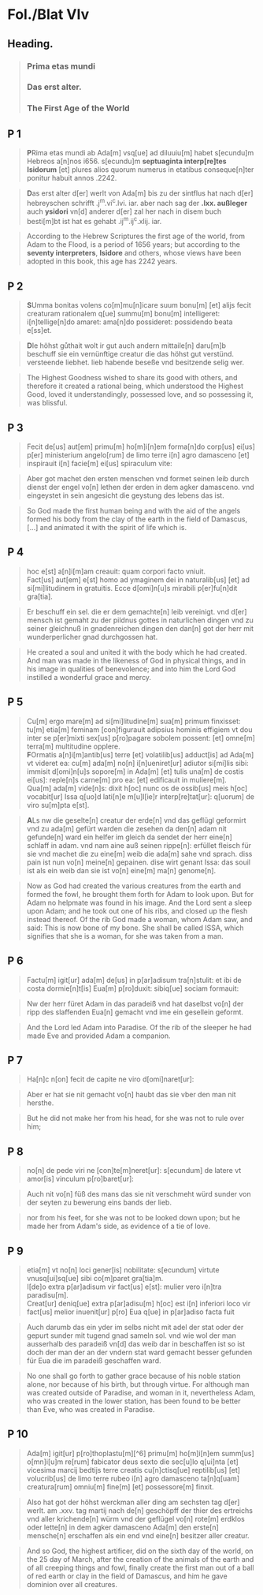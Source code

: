 # Fol./Blat VIv

## Heading.

>### Prima etas mundi
>### Das erst alter.
>### The First Age of the World

## P 1

>**P**Rima etas mundi ab Ada[m] vsq[ue] ad diluuiu[m] habet s[ecundu]m Hebreos a[n]nos i656. s[ecundu]m **septuaginta interp[re]tes** **Isidorum** [et] plures alios quorum numerus in etatibus conseque[n]ter ponitur habuit annos .2242.

>**D**as erst alter d[er] werlt von Ada[m] bis zu der sintflus hat nach d[er] hebreyschen schrifft .j<sup>m</sup>.vi<sup>c</sup>.lvi. iar. aber nach sag der **.lxx. außleger** auch **ysidori** vn[d] anderer d[er] zal her nach in disem buch besti[m]bt ist hat es gehabt .ij<sup>m</sup>.ij<sup>c</sup>.xlij. iar.

>According to the Hebrew Scriptures the first age of the world, from Adam to the Flood, is a period of 1656 years; but according to the **seventy interpreters**, **Isidore** and others, whose views have been adopted in this book, this age has 2242 years. 

## P 2

>**S**Umma bonitas volens co[m]mu[n]icare suum bonu[m] [et] alijs fecit creaturam rationalem q[ue] summu[m] bonu[m]
intelligeret: i[n]tellige[n]do amaret: ama[n]do possideret: possidendo beata e[ss]et.


>**D**Ie höhst gůthait wolt ir gut auch andern mittaile[n] daru[m]b beschuff sie ein vernünftige creatur die das höhst gut verstünd. versteende liebhet. lieb habende beseße vnd besitzende selig wer. 

>The Highest Goodness wished to share its good with others, and therefore it created a rational being, which understood the Highest Good, loved it understandingly, possessed love, and so possessing it, was blissful. 

## P 3

>Fecit de[us] aut[em] primu[m] ho[m]i[n]em forma[n]do corp[us] ei[us] p[er] ministerium angelo[rum] de limo terre i[n] agro damasceno [et] inspirauit i[n] facie[m] ei[us] spiraculum vite: 

>Aber got machet den ersten menschen vnd formet seinen leib durch dienst der engel vo[n] lethen der erden in dem agker damasceno. vnd eingeystet in sein angesicht die geystung des lebens das ist. 

>So God made the first human being and with the aid of the angels formed his body from the clay of the earth in the field of Damascus, [...] and animated it with the spirit of life which is. 


## P 4

>hoc e[st] a[n]i[m]am creauit: quam corpori facto vniuit.  
Fact[us] aut[em] e[st] homo ad ymaginem dei in naturalib[us] [et] ad si[mi]litudinem in gratuitis.
Ecce d[omi]n[u]s mirabili p[er]fu[n]dit gra[tia].

>Er beschuff ein sel. die er dem gemachte[n] leib vereinigt. vnd d[er] mensch ist gemaht zu der pildnus gottes in naturlichen dingen vnd zu seiner gleichnuß in gnadenreichen dingen den dan[n] got der herr mit wunderperlicher gnad durchgossen hat.

>He created a soul and united it with the body which he had created. And man was made in the likeness of God in physical things, and in his image in qualities of benevolence; and into him the Lord God instilled a wonderful grace and mercy. 


## P 5

>Cu[m] ergo mare[m] ad si[mi]litudine[m] sua[m] primum finxisset: tu[m] etia[m] feminam [con]figurauit adipsius hominis effigiem vt dou inter se p[er]mixti sex[us] p[ro]pagare  sobolem possent: [et] omne[m] terra[m] multitudine opplere.  
**F**Ormatis a[n]i[m]antib[us] terre [et] volatilib[us] adduct[is] ad Ada[m] vt videret ea: cu[m] ada[m] no[n] i[n]ueniret[ur] adiutor si[mi]lis sibi: immisit d[omi]n[u]s sopore[m] in Ada[m] [et] tulis una[m] de costis ei[us]: reple[n]s carne[m] pro ea: [et] edificauit in muliere[m].  
Qua[m] ada[m] vide[n]s: dixit h[oc] nunc os de ossib[us] meis h[oc] vocabit[ur] Issa q[uo]d lati[n]e m[u]l[ie]r interp[re]tat[ur]: q[uorum] de viro su[m]pta e[st].

>**A**Ls nw die geselte[n] creatur der erde[n] vnd das geflügl geformirt vnd zu ada[m] gefürt warden die zesehen da den[n] adam nit gefunde[n] ward ein helfer im gleich da sendet der herr eine[n] schlaff in adam. vnd nam aine auß seinen rippe[n]: erfüllet fleisch für sie vnd machet die zu eine[m] weib die ada[m] sahe vnd sprach. diss pain ist nun vo[n] meine[n] gepainen. dise wirt genant Issa: das souil ist als ein weib dan sie ist vo[n] eine[m] ma[n] genome[n].

>Now as God had created the various creatures from the earth and formed the fowl, he brought them forth for Adam to look upon. But for Adam no helpmate was found in his image. And the Lord sent a sleep upon Adam; and he took out one of his ribs, and closed up the flesh instead thereof. Of the rib God made a woman, whom Adam saw, and said: This is now bone of my bone. She shall be called ISSA, which signifies that she is a woman, for she was taken from a man.


## P 6

>Factu[m] igit[ur] ada[m] de[us] in p[ar]adisum tra[n]stulit: et ibi de costa dormie[n]t[is] Eua[m] p[ro]duxit: sibiq[ue] sociam formauit:


>Nw der herr füret Adam in das paradeiß vnd hat daselbst vo[n] der ripp des slaffenden Eua[n] gemacht vnd ime ein gesellein geformt. 

>And the Lord led Adam into Paradise. Of the rib of the sleeper he had made Eve and provided Adam a companion. 

## P 7

>Ha[n]c n[on] fecit de capite ne viro d[omi]naret[ur]:  

>Aber er hat sie nit gemacht vo[n] haubt das sie vber den man nit hersthe.

>But he did not make her from his head, for she was not to rule over him; 

## P 8

>no[n] de pede viri ne [con]te[m]neret[ur]: s[ecundum] de latere vt amor[is] vinculum p[ro]baret[ur]:

>Auch nit vo[n] füß des mans das sie nit verschmeht würd sunder von der seyten zu bewerung eins bands der lieb. 

>nor from his feet, for she was not to be looked down upon; but he made her from Adam's side, as evidence of a tie of love. 


## P 9

>etia[m] vt no[n] loci gener[is] nobilitate: s[ecundum] virtute vnusq[ui]sq[ue] sibi co[m]paret gra[tia]m.  
I[de]o extra p[ar]adisum vir fact[us] e[st]: mulier vero i[n]tra paradisu[m].  
Creat[ur] deniq[ue] extra p[ar]adisu[m] h[oc] est i[n] inferiori loco vir fact[us] melior inuenit[ur] p[ro] Eua q[ue] in p[ar]adiso facta fuit

>Auch darumb das ein yder im selbs nicht mit adel der stat oder der gepurt sunder mit tugend gnad sameln sol. vnd wie wol der man ausserhalb des paradeiß vn[d] das weib dar in beschaffen ist so ist doch der man der an der vndern stat ward gemacht besser gefunden für Eua die im paradeiß geschaffen ward. 

>No one shall go forth to gather grace because of his noble station alone, nor because of his birth, but through virtue. For although man was created outside of Paradise, and woman in it, nevertheless Adam, who was created in the lower station, has been found to be better than Eve, who was created in Paradise. 


## P 10

>Ada[m] igit[ur] p[ro]thoplastu[m][^6] primu[m] ho[m]i[n]em summ[us] o[mn]i[u]m re[rum] fabicator deus sexto die sec[u]lo q[ui]nta [et] vicesima marcij bedtijs terre creatis cu[n]ctisq[ue] reptilib[us] [et] volucrib[us] de limo terre rubeo i[n] agro damasceno ta[n]q[uam] creatura[rum] omniu[m] fine[m] [et] possessore[m] finxit.

>Also hat got der höhst werckman aller ding am sechsten tag d[er] werlt. am .xxv. tag martij nach de[n] geschöpff der thier des ertreichs vnd aller krichende[n] würm vnd der geflügel vo[n] rote[m] erdklos oder lette[n] in dem agker damasceno Ada[m] den erste[n] mensche[n] erschaffen als ein end vnd eine[n] besitzer aller creatur.

>And so God, the highest artificer, did on the sixth day of the world, on the 25 day of March, after the creation of the animals of the earth and of all creeping things and fowl, finally create the first man out of a ball of red earth or clay in the field of Damascus, and him he gave dominion over all creatures.

